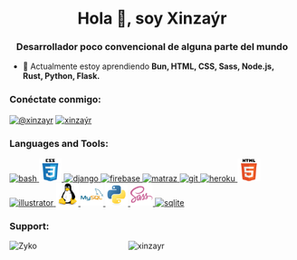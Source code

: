 <h1 align="center">Hola 👋, soy Xinzaýr</h1>
<h3 align="center">Desarrollador poco convencional de alguna parte del mundo</h3>

<p><img align="right" style="position:absolute; width:42%; height:0; padding-bottom:100%;" src="https://media2.giphy.com/media/v1.Y2lkPTc5MGI3NjExY29wNWZvZHk1b2gwbDdwcDZqajU0YXhwMmgyM2c2enJtb3F5Nnd2NyZlcD12MV9pbnRlcm5hbF9naWZfYnlfaWQmY3Q9Zw/VbAFrrDVGAvZu/giphy.webp" alt="adam-pw" /></p>

- 🌱 Actualmente estoy aprendiendo **Bun, HTML, CSS, Sass, Node.js, Rust, Python, Flask.**

<h3 align="left">Conéctate conmigo:</h3>
<p align="left">
<a href="https://dev.to/@xinzayr" target="blank"><img align="center" src="https://raw.githubusercontent.com/rahuldkjain/github-profile-readme-generator/master/src/images/icons/Social/devto.svg" alt="@xinzayr" height="30" width="40" /></a>
<a href="https://stackoverflow.com/users/xinzaýr" target="blank"><img align="center" src="https://stackoverflow.design/assets/img/logos/so/logo-stackoverflow.svg" alt="xinzaýr" height="40" width="90" /></a>
</p>

<h3 align="left">Languages and Tools:</h3>
<p align="left"> <a href="https://www.gnu.org/software/bash/" target="_blank" rel="noreferrer"> <img src="https://www.vectorlogo.zone/logos/gnu_bash/gnu_bash-icon.svg" alt="bash" width="40" height="40"/> </a> <a href="https://www.w3schools.com/css/" target="_blank" rel="noreferrer"> <img src="https://raw.githubusercontent.com/devicons/devicon/master/icons/css3/css3-original-wordmark.svg" alt="css3" width="40" height="40"/> </a> <a href="https://www.djangoproject.com/" target="_blank" rel="noreferrer"> <img src="https://cdn.worldvectorlogo.com/logos/django.svg" alt="django" width="40" height="40"/> </a> <a href="https://firebase.google.com/" target="_blank" rel="noreferrer"> <img src="https://www.vectorlogo.zone/logos/firebase/firebase-icon.svg" alt="firebase" width="40" height="40"/> </a> <a href="https://flask.palletsprojects.com/" target="_blank" rel="noreferrer"> <img src="https://www.vectorlogo.zone/logos/pocoo_flask/pocoo_flask-icon.svg" alt="matraz" width="40" height="40"/> </a> <a href="https://git-scm.com/" target="_blank" rel="noreferrer"> <img src="https://www.vectorlogo.zone/logos/git-scm/git-scm-icon.svg" alt="git" width="40" height="40"/> </a> <a href="https://heroku.com" target="_blank" rel="noreferrer"> <img src="https://www.vectorlogo.zone/logos/heroku/heroku-icon.svg" alt="heroku" width="40" height="40"/> </a> <a href="https://www.w3.org/html/" target="_blank" rel="noreferrer"> <img src="https://raw.githubusercontent.com/devicons/devicon/master/icons/html5/html5-original-wordmark.svg" alt="html5" width="40" height="40"/> </a> <a href="https://www.adobe.com/in/products/illustrator.html" target="_blank" rel="noreferrer"> <img src="https://www.vectorlogo.zone/logos/adobe_illustrator/adobe_illustrator-icon.svg" alt="illustrator" width="40" height="40"/> </a> <a href="https://www.linux.org/" target="_blank" rel="noreferrer"> <img src="https://raw.githubusercontent.com/devicons/devicon/master/icons/linux/linux-original.svg" alt="linux" width="40" height="40"/> </a> <a href="https://www.mysql.com/" target="_blank" rel="noreferrer"> <img src="https://raw.githubusercontent.com/devicons/devicon/master/icons/mysql/mysql-original-wordmark.svg" alt="mysql" width="40" height="40"/> </a> <a href="https://www.python.org" target="_blank" rel="noreferrer"> <img src="https://raw.githubusercontent.com/devicons/devicon/master/icons/python/python-original.svg" alt="python" width="40" height="40"/> </a> <a href="https://sass-lang.com" target="_blank" rel="noreferrer"> <img src="https://raw.githubusercontent.com/devicons/devicon/master/icons/sass/sass-original.svg" alt="sass" width="40" height="40"/> </a> <a href="https://www.sqlite.org/" target="_blank" rel="noreferrer"> <img src="https://www.vectorlogo.zone/logos/sqlite/sqlite-icon.svg" alt="sqlite" width="40" height="40"/> </a> </p>

<h3 align="left">Support:</h3>
<p><a href="https://www.buymeacoffee.com/Zyko"> <img align="left" src="https://cdn.buymeacoffee.com/buttons/v2/default-yellow.png" height="50" width="210" alt="Zyko" /></a><a href="https://ko-fi.com/xinzayr"> <img align="left" src="https://cdn.ko-fi.com/cdn/kofi3.png?v=3" height="50" width="210" alt="xinzayr" /></a></p><br><br>
